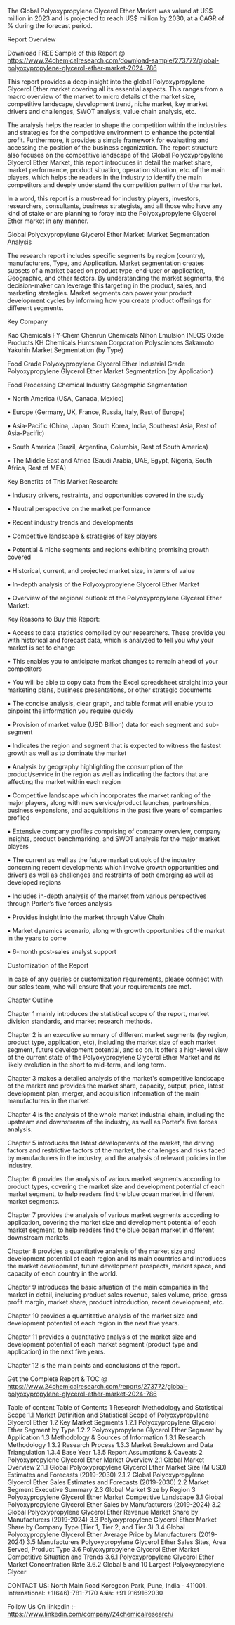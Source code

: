 The Global Polyoxypropylene Glycerol Ether Market was valued at US$ million in 2023 and is projected to reach US$ million by 2030, at a CAGR of % during the forecast period.

Report Overview

Download FREE Sample of this Report @ https://www.24chemicalresearch.com/download-sample/273772/global-polyoxypropylene-glycerol-ether-market-2024-786

This report provides a deep insight into the global Polyoxypropylene Glycerol Ether market covering all its essential aspects. This ranges from a macro overview of the market to micro details of the market size, competitive landscape, development trend, niche market, key market drivers and challenges, SWOT analysis, value chain analysis, etc.

The analysis helps the reader to shape the competition within the industries and strategies for the competitive environment to enhance the potential profit. Furthermore, it provides a simple framework for evaluating and accessing the position of the business organization. The report structure also focuses on the competitive landscape of the Global Polyoxypropylene Glycerol Ether Market, this report introduces in detail the market share, market performance, product situation, operation situation, etc. of the main players, which helps the readers in the industry to identify the main competitors and deeply understand the competition pattern of the market.

In a word, this report is a must-read for industry players, investors, researchers, consultants, business strategists, and all those who have any kind of stake or are planning to foray into the Polyoxypropylene Glycerol Ether market in any manner.

Global Polyoxypropylene Glycerol Ether Market: Market Segmentation Analysis

The research report includes specific segments by region (country), manufacturers, Type, and Application. Market segmentation creates subsets of a market based on product type, end-user or application, Geographic, and other factors. By understanding the market segments, the decision-maker can leverage this targeting in the product, sales, and marketing strategies. Market segments can power your product development cycles by informing how you create product offerings for different segments.

Key Company

Kao Chemicals
FY-Chem
Chenrun Chemicals
Nihon Emulsion
INEOS Oxide Products
KH Chemicals
Huntsman Corporation
Polysciences
Sakamoto Yakuhin
Market Segmentation (by Type)

Food Grade Polyoxypropylene Glycerol Ether
Industrial Grade Polyoxypropylene Glycerol Ether
Market Segmentation (by Application)

Food Processing
Chemical Industry
Geographic Segmentation

• North America (USA, Canada, Mexico)

• Europe (Germany, UK, France, Russia, Italy, Rest of Europe)

• Asia-Pacific (China, Japan, South Korea, India, Southeast Asia, Rest of Asia-Pacific)

• South America (Brazil, Argentina, Columbia, Rest of South America)

• The Middle East and Africa (Saudi Arabia, UAE, Egypt, Nigeria, South Africa, Rest of MEA)

Key Benefits of This Market Research:

• Industry drivers, restraints, and opportunities covered in the study

• Neutral perspective on the market performance

• Recent industry trends and developments

• Competitive landscape & strategies of key players

• Potential & niche segments and regions exhibiting promising growth covered

• Historical, current, and projected market size, in terms of value

• In-depth analysis of the Polyoxypropylene Glycerol Ether Market

• Overview of the regional outlook of the Polyoxypropylene Glycerol Ether Market:

Key Reasons to Buy this Report:

• Access to date statistics compiled by our researchers. These provide you with historical and forecast data, which is analyzed to tell you why your market is set to change

• This enables you to anticipate market changes to remain ahead of your competitors

• You will be able to copy data from the Excel spreadsheet straight into your marketing plans, business presentations, or other strategic documents

• The concise analysis, clear graph, and table format will enable you to pinpoint the information you require quickly

• Provision of market value (USD Billion) data for each segment and sub-segment

• Indicates the region and segment that is expected to witness the fastest growth as well as to dominate the market

• Analysis by geography highlighting the consumption of the product/service in the region as well as indicating the factors that are affecting the market within each region

• Competitive landscape which incorporates the market ranking of the major players, along with new service/product launches, partnerships, business expansions, and acquisitions in the past five years of companies profiled

• Extensive company profiles comprising of company overview, company insights, product benchmarking, and SWOT analysis for the major market players

• The current as well as the future market outlook of the industry concerning recent developments which involve growth opportunities and drivers as well as challenges and restraints of both emerging as well as developed regions

• Includes in-depth analysis of the market from various perspectives through Porter’s five forces analysis

• Provides insight into the market through Value Chain

• Market dynamics scenario, along with growth opportunities of the market in the years to come

• 6-month post-sales analyst support

Customization of the Report

In case of any queries or customization requirements, please connect with our sales team, who will ensure that your requirements are met.

Chapter Outline

Chapter 1 mainly introduces the statistical scope of the report, market division standards, and market research methods.

Chapter 2 is an executive summary of different market segments (by region, product type, application, etc), including the market size of each market segment, future development potential, and so on. It offers a high-level view of the current state of the Polyoxypropylene Glycerol Ether Market and its likely evolution in the short to mid-term, and long term.

Chapter 3 makes a detailed analysis of the market's competitive landscape of the market and provides the market share, capacity, output, price, latest development plan, merger, and acquisition information of the main manufacturers in the market.

Chapter 4 is the analysis of the whole market industrial chain, including the upstream and downstream of the industry, as well as Porter's five forces analysis.

Chapter 5 introduces the latest developments of the market, the driving factors and restrictive factors of the market, the challenges and risks faced by manufacturers in the industry, and the analysis of relevant policies in the industry.

Chapter 6 provides the analysis of various market segments according to product types, covering the market size and development potential of each market segment, to help readers find the blue ocean market in different market segments.

Chapter 7 provides the analysis of various market segments according to application, covering the market size and development potential of each market segment, to help readers find the blue ocean market in different downstream markets.

Chapter 8 provides a quantitative analysis of the market size and development potential of each region and its main countries and introduces the market development, future development prospects, market space, and capacity of each country in the world.

Chapter 9 introduces the basic situation of the main companies in the market in detail, including product sales revenue, sales volume, price, gross profit margin, market share, product introduction, recent development, etc.

Chapter 10 provides a quantitative analysis of the market size and development potential of each region in the next five years.

Chapter 11 provides a quantitative analysis of the market size and development potential of each market segment (product type and application) in the next five years.

Chapter 12 is the main points and conclusions of the report.

Get the Complete Report & TOC @ https://www.24chemicalresearch.com/reports/273772/global-polyoxypropylene-glycerol-ether-market-2024-786

Table of content
Table of Contents
1 Research Methodology and Statistical Scope
1.1 Market Definition and Statistical Scope of Polyoxypropylene Glycerol Ether
1.2 Key Market Segments
1.2.1 Polyoxypropylene Glycerol Ether Segment by Type
1.2.2 Polyoxypropylene Glycerol Ether Segment by Application
1.3 Methodology & Sources of Information
1.3.1 Research Methodology
1.3.2 Research Process
1.3.3 Market Breakdown and Data Triangulation
1.3.4 Base Year
1.3.5 Report Assumptions & Caveats
2 Polyoxypropylene Glycerol Ether Market Overview
2.1 Global Market Overview
2.1.1 Global Polyoxypropylene Glycerol Ether Market Size (M USD) Estimates and Forecasts (2019-2030)
2.1.2 Global Polyoxypropylene Glycerol Ether Sales Estimates and Forecasts (2019-2030)
2.2 Market Segment Executive Summary
2.3 Global Market Size by Region
3 Polyoxypropylene Glycerol Ether Market Competitive Landscape
3.1 Global Polyoxypropylene Glycerol Ether Sales by Manufacturers (2019-2024)
3.2 Global Polyoxypropylene Glycerol Ether Revenue Market Share by Manufacturers (2019-2024)
3.3 Polyoxypropylene Glycerol Ether Market Share by Company Type (Tier 1, Tier 2, and Tier 3)
3.4 Global Polyoxypropylene Glycerol Ether Average Price by Manufacturers (2019-2024)
3.5 Manufacturers Polyoxypropylene Glycerol Ether Sales Sites, Area Served, Product Type
3.6 Polyoxypropylene Glycerol Ether Market Competitive Situation and Trends
3.6.1 Polyoxypropylene Glycerol Ether Market Concentration Rate
3.6.2 Global 5 and 10 Largest Polyoxypropylene Glycer

CONTACT US:
North Main Road Koregaon Park, Pune, India - 411001.
International: +1(646)-781-7170
Asia: +91 9169162030

Follow Us On linkedin :- https://www.linkedin.com/company/24chemicalresearch/
